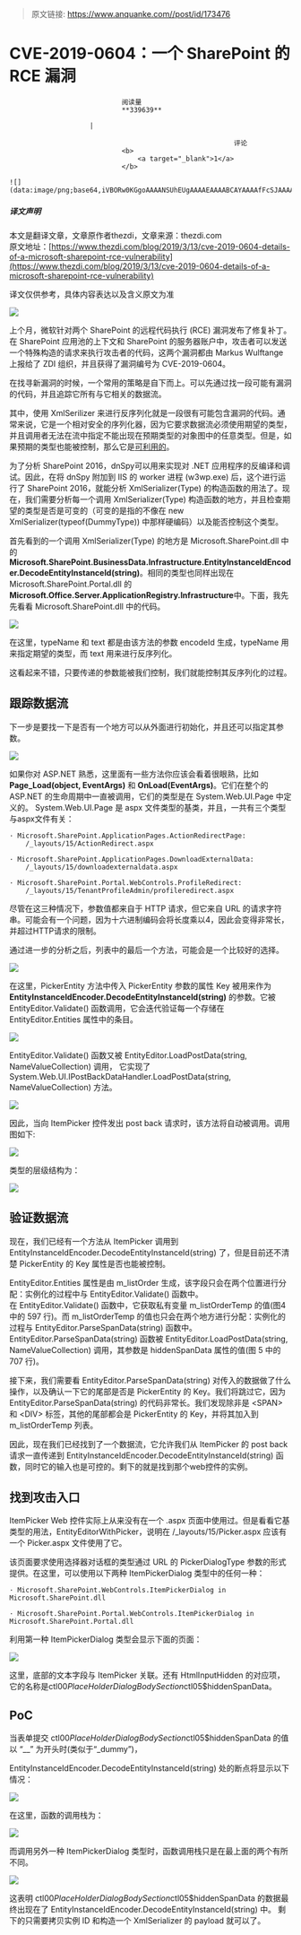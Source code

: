> 原文链接: https://www.anquanke.com//post/id/173476 


# CVE-2019-0604：一个 SharePoint 的 RCE 漏洞


                                阅读量   
                                **339639**
                            
                        |
                        
                                                            评论
                                <b>
                                    <a target="_blank">1</a>
                                </b>
                                                                                                                                    ![](data:image/png;base64,iVBORw0KGgoAAAANSUhEUgAAAAEAAAABCAYAAAAfFcSJAAAAAXNSR0IArs4c6QAAAARnQU1BAACxjwv8YQUAAAAJcEhZcwAADsQAAA7EAZUrDhsAAAANSURBVBhXYzh8+PB/AAffA0nNPuCLAAAAAElFTkSuQmCC)
                                                                                            



##### 译文声明

本文是翻译文章，文章原作者thezdi，文章来源：thezdi.com
                                <br>原文地址：[https://www.thezdi.com/blog/2019/3/13/cve-2019-0604-details-of-a-microsoft-sharepoint-rce-vulnerability](https://www.thezdi.com/blog/2019/3/13/cve-2019-0604-details-of-a-microsoft-sharepoint-rce-vulnerability)

译文仅供参考，具体内容表达以及含义原文为准

[![](https://p4.ssl.qhimg.com/t011cdfaebdf7a33457.jpg)](https://p4.ssl.qhimg.com/t011cdfaebdf7a33457.jpg)



上个月，微软针对两个 SharePoint 的远程代码执行 (RCE) 漏洞发布了修复补丁。在 SharePoint 应用池的上下文和 SharePoint 的服务器账户中，攻击者可以发送一个特殊构造的请求来执行攻击者的代码，这两个漏洞都由 Markus Wulftange 上报给了 ZDI 组织，并且获得了漏洞编号为 CVE-2019-0604。

在找寻新漏洞的时候，一个常用的策略是自下而上。可以先通过找一段可能有漏洞的代码，并且追踪它所有与它相关的数据流。

其中，使用 XmlSerilizer 来进行反序列化就是一段很有可能包含漏洞的代码。通常来说，它是一个相对安全的序列化器，因为它要求数据流必须使用期望的类型，并且调用者无法在流中指定不能出现在预期类型的对象图中的任意类型。但是，如果预期的类型也能被控制，那么它是[可利用的](https://www.blackhat.com/docs/us-17/thursday/us-17-Munoz-Friday-The-13th-JSON-Attacks-wp.pdf)。

为了分析 SharePoint 2016，dnSpy可以用来实现对 .NET 应用程序的反编译和调试。因此，在将 dnSpy 附加到 IIS 的 worker 进程 (w3wp.exe) 后，这个进行运行了 SharePoint 2016，就能分析 XmlSerializer(Type) 的构造函数的用法了。现在，我们需要分析每一个调用 XmlSerializer(Type) 构造函数的地方，并且检查期望的类型是否是可变的（可变的是指的不像在 new XmlSerializer(typeof(DummyType)) 中那样硬编码）以及能否控制这个类型。

首先看到的一个调用 XmlSerializer(Type) 的地方是 Microsoft.SharePoint.dll 中的**Microsoft.SharePoint.BusinessData.Infrastructure.EntityInstanceIdEncoder.DecodeEntityInstanceId(string)**。相同的类型也同样出现在 Microsoft.SharePoint.Portal.dll 的**Microsoft.Office.Server.ApplicationRegistry.Infrastructure**中。下面，我先先看看 Microsoft.SharePoint.dll 中的代码。

[![](https://p0.ssl.qhimg.com/dm/1024_728_/t0195c920696a7ebde6.gif)](https://p0.ssl.qhimg.com/dm/1024_728_/t0195c920696a7ebde6.gif)

在这里，typeName 和 text 都是由该方法的参数 encodeId 生成，typeName 用来指定期望的类型，而 text 用来进行反序列化。

这看起来不错，只要传递的参数能被我们控制，我们就能控制其反序列化的过程。



## 跟踪数据流

下一步是要找一下是否有一个地方可以从外面进行初始化，并且还可以指定其参数。

[![](https://p0.ssl.qhimg.com/dm/1024_335_/t014bd0936eb5e2cd67.png)](https://p0.ssl.qhimg.com/dm/1024_335_/t014bd0936eb5e2cd67.png)

如果你对 ASP.NET 熟悉，这里面有一些方法你应该会看着很眼熟，比如 **Page_Load(object, EventArgs)** 和 **OnLoad(EventArgs)**。它们在整个的 ASP.NET 的生命周期中一直被调用，它们的类型是在 System.Web.UI.Page 中定义的。 System.Web.UI.Page 是 aspx 文件类型的基类，并且，一共有三个类型与aspx文件有关：

```
· Microsoft.SharePoint.ApplicationPages.ActionRedirectPage:
    /_layouts/15/ActionRedirect.aspx

· Microsoft.SharePoint.ApplicationPages.DownloadExternalData:
    /_layouts/15/downloadexternaldata.aspx

· Microsoft.SharePoint.Portal.WebControls.ProfileRedirect:
    /_layouts/15/TenantProfileAdmin/profileredirect.aspx
```

尽管在这三种情况下，参数值都来自于 HTTP 请求，但它来自 URL 的请求字符串。可能会有一个问题，因为十六进制编码会将长度乘以4，因此会变得非常长，并超过HTTP请求的限制。

通过进一步的分析之后，列表中的最后一个方法，可能会是一个比较好的选择。

[![](https://p2.ssl.qhimg.com/dm/1024_309_/t013336a662c0c57fc3.png)](https://p2.ssl.qhimg.com/dm/1024_309_/t013336a662c0c57fc3.png)

在这里，PickerEntity 方法中传入 PickerEntity 参数的属性 Key 被用来作为 **EntityInstanceIdEncoder.DecodeEntityInstanceId(string)** 的参数。它被 EntityEditor.Validate() 函数调用，它会迭代验证每一个存储在 EntityEditor.Entities 属性中的条目。

[![](https://p1.ssl.qhimg.com/dm/1024_444_/t011f9479c28d2e8bfa.png)](https://p1.ssl.qhimg.com/dm/1024_444_/t011f9479c28d2e8bfa.png)

EntityEditor.Validate() 函数又被 EntityEditor.LoadPostData(string, NameValueCollection) 调用， 它实现了 System.Web.UI.IPostBackDataHandler.LoadPostData(string, NameValueCollection) 方法。

[![](https://p1.ssl.qhimg.com/dm/1024_226_/t01135fd7a85cf6cbf9.png)](https://p1.ssl.qhimg.com/dm/1024_226_/t01135fd7a85cf6cbf9.png)

因此，当向 ItemPicker 控件发出 post back 请求时，该方法将自动被调用。调用图如下:

[![](https://p5.ssl.qhimg.com/dm/1024_343_/t019944051c4cdea73d.png)](https://p5.ssl.qhimg.com/dm/1024_343_/t019944051c4cdea73d.png)

类型的层级结构为：

[![](https://p3.ssl.qhimg.com/dm/1024_130_/t01896095a8dc08ed45.png)](https://p3.ssl.qhimg.com/dm/1024_130_/t01896095a8dc08ed45.png)



## 验证数据流

现在，我们已经有一个方法从 ItemPicker 调用到 EntityInstanceIdEncoder.DecodeEntityInstanceId(string) 了，但是目前还不清楚 PickerEntity 的 Key 属性是否也能被控制。

EntityEditor.Entities 属性是由 m_listOrder 生成，该字段只会在两个位置进行分配：实例化的过程中与 EntityEditor.Validate() 函数中。<br>
在 EntityEditor.Validate() 函数中，它获取私有变量 m_listOrderTemp 的值(图4 中的 597 行)。而 m_listOrderTemp 的值也只会在两个地方进行分配：实例化的过程与 EntityEditor.ParseSpanData(string) 函数中。EntityEditor.ParseSpanData(string) 函数被 EntityEditor.LoadPostData(string, NameValueCollection) 调用，其参数是 hiddenSpanData 属性的值(图 5 中的 707 行)。

接下来，我们需要看 EntityEditor.ParseSpanData(string) 对传入的数据做了什么操作，以及确认一下它的尾部是否是 PickerEntity 的 Key。我们将跳过它，因为EntityEditor.ParseSpanData(string) 的代码非常长。我们发现除非是 &lt;SPAN&gt; 和 &lt;DIV&gt; 标签，其他的尾部都会是 PickerEntity 的 Key，并将其加入到 m_listOrderTemp 列表。

因此，现在我们已经找到了一个数据流，它允许我们从 ItemPicker 的 post back 请求一直传递到 EntityInstanceIdEncoder.DecodeEntityInstanceId(string) 函数，同时它的输入也是可控的。剩下的就是找到那个web控件的实例。



## 找到攻击入口

ItemPicker Web 控件实际上从来没有在一个 .aspx 页面中使用过。但是看看它基类型的用法，EntityEditorWithPicker，说明在 /_layouts/15/Picker.aspx 应该有一个 Picker.aspx 文件使用了它。

该页面要求使用选择器对话框的类型通过 URL 的 PickerDialogType 参数的形式提供。在这里，可以使用以下两种 ItemPickerDialog 类型中的任何一种：

```
· Microsoft.SharePoint.WebControls.ItemPickerDialog in             Microsoft.SharePoint.dll

· Microsoft.SharePoint.Portal.WebControls.ItemPickerDialog in Microsoft.SharePoint.Portal.dll
```

利用第一种 ItemPickerDialog 类型会显示下面的页面：

[![](https://p2.ssl.qhimg.com/dm/1024_507_/t013acd588a1633709d.png)](https://p2.ssl.qhimg.com/dm/1024_507_/t013acd588a1633709d.png)

这里，底部的文本字段与 ItemPicker 关联。还有 HtmlInputHidden 的对应项，它的名称是ctl00$PlaceHolderDialogBodySection$ctl05$hiddenSpanData。



## PoC

当表单提交 ctl00$PlaceHolderDialogBodySection$ctl05$hiddenSpanData 的值以 “__” 为开头时(类似于“_dummy”)，

EntityInstanceIdEncoder.DecodeEntityInstanceId(string) 处的断点将显示以下情况：

[![](https://p5.ssl.qhimg.com/dm/1024_423_/t01eb3f416cf9779433.png)](https://p5.ssl.qhimg.com/dm/1024_423_/t01eb3f416cf9779433.png)

在这里，函数的调用栈为：

[![](https://p0.ssl.qhimg.com/t01dee671c1b300caa2.png)](https://p0.ssl.qhimg.com/t01dee671c1b300caa2.png)

而调用另外一种 ItemPickerDialog 类型时，函数调用栈只是在最上面的两个有所不同。

[![](https://p5.ssl.qhimg.com/t01a72003c6664e85f9.png)](https://p5.ssl.qhimg.com/t01a72003c6664e85f9.png)

这表明 ctl00$PlaceHolderDialogBodySection$ctl05$hiddenSpanData 的数据最终出现在了 EntityInstanceIdEncoder.DecodeEntityInstanceId(string) 中。 剩下的只需要拷贝实例 ID 和构造一个 XmlSerializer 的 payload 就可以了。
